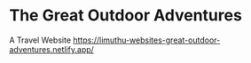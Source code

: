 # The Great Outdoor Adventures
 A Travel Website
https://limuthu-websites-great-outdoor-adventures.netlify.app/
